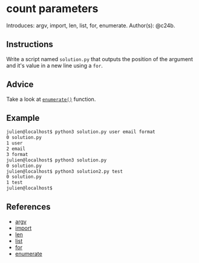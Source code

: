 # count parameters

Introduces: argv, import, len, list, for, enumerate.
Author(s): @c24b.

## Instructions

Write a script named `solution.py` that outputs the position of the argument and it's value in a new line using a `for`.

## Advice

Take a look at [`enumerate()`](https://docs.python.org/3.3/library/functions.html#enumerate) function.

## Example

```bash
julien@localhost$ python3 solution.py user email format
0 solution.py
1 user
2 email
3 format
julien@localhost$ python3 solution.py
0 solution.py
julien@localhost$ python3 solution2.py test
0 solution.py
1 test
julien@localhost$
```

## References
 - [argv](https://docs.python.org/3.4/library/sys.html)
 - [import](https://docs.python.org/3/reference/simple_stmts.html#import)
 - [len](https://docs.python.org/3/library/functions.html#len)
 - [list](https://docs.python.org/3/tutorial/introduction.html#lists)
 - [for](https://docs.python.org/3/tutorial/controlflow.html#for-statements)
 - [enumerate](https://docs.python.org/3.4/library/functions.html#enumerate)
